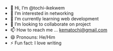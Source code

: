 - 👋 Hi, I’m @tochi-ikekwem
- 👀 I’m interested in networking
- 🌱 I’m currently learning web development
- 💞️ I’m looking to collaborate on project
- 📫 How to reach me ... kematochi@gmail.com
- 😄 Pronouns: He/Him
- ⚡ Fun fact: I love writing 

<!---
tochi-ikekwem/tochi-ikekwem is a ✨ special ✨ repository because its `README.md` (this file) appears on your GitHub profile.
You can click the Preview link to take a look at your changes.
--->
